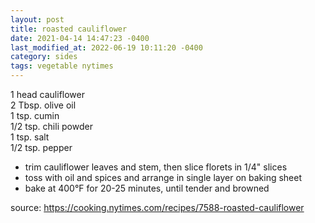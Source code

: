 ```yaml
---
layout: post
title: roasted cauliflower
date: 2021-04-14 14:47:23 -0400
last_modified_at: 2022-06-19 10:11:20 -0400
category: sides
tags: vegetable nytimes
---
```


1 head cauliflower  
2 Tbsp. olive oil  
1 tsp. cumin  
1/2 tsp. chili powder  
1 tsp. salt  
1/2 tsp. pepper  
* trim cauliflower leaves and stem, then slice florets in 1/4" slices
* toss with oil and spices and arrange in single layer on baking sheet
* bake at 400°F for 20-25 minutes, until tender and browned

source: <https://cooking.nytimes.com/recipes/7588-roasted-cauliflower>
